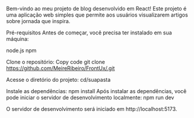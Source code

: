 Bem-vindo ao meu projeto de blog desenvolvido em React! 
Este projeto é uma aplicação web simples que permite aos usuários visualizarem artigos sobre jornada que inspira.

Pré-requisitos
Antes de começar, você precisa ter instalado em sua máquina:

node.js
npm 

Clone o repositório:
Copy code
git clone https://github.com/MeireRibeiro/FrontUx/.git


Acesse o diretório do projeto:
cd/suapasta

Instale as dependências:
npm install
Após instalar as dependências, você pode iniciar o servidor de desenvolvimento localmente:
npm run dev

O servidor de desenvolvimento será iniciado em http://localhost:5173.
